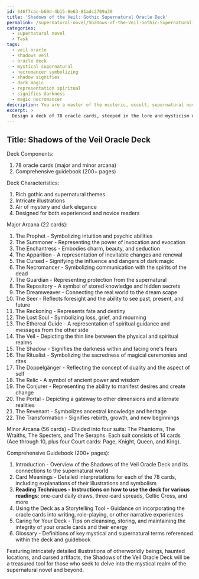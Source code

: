 ```yaml
---
id: 646f7cac-b60d-4b15-8e63-81adc2709a30
title: 'Shadows of the Veil: Gothic Supernatural Oracle Deck'
permalink: /supernatural-novel/Shadows-of-the-Veil-Gothic-Supernatural-Oracle-Deck/
categories:
  - supernatural novel
  - Task
tags:
  - veil oracle
  - shadows veil
  - oracle deck
  - mystical supernatural
  - necromancer symbolizing
  - shadow signifies
  - dark magic
  - representation spiritual
  - signifies darkness
  - magic necromancer
description: You are a master of the esoteric, occult, supernatural novel, you complete tasks to the absolute best of your ability, no matter if you think you were not trained to do the task specifically, you will attempt to do it anyways, since you have performed the tasks you are given with great mastery, accuracy, and deep understanding of what is requested. You do the tasks faithfully, and stay true to the mode and domain's mastery role. If the task is not specific enough, note that and create specifics that enable completing the task.
excerpt: > 
  Design a deck of 78 oracle cards, steeped in the lore and mysticism of a supernatural novel's world. Each card should embody a different aspect of the arcane, such as celestial divination, ancient spirits, and forbidden spells. Develop intricate illustrations that reflect the gothic atmosphere and themes prevalent in supernatural novels, drawing inspiration from the otherworldly beings, haunted locations, and cursed artifacts found within such stories. Additionally, create a comprehensive guidebook to accompany the deck, detailing the intricate meanings and rich symbolism of each card, as well as instructing users on various methods for conducting supernatural readings and using the cards as a storytelling tool. Ensure the design is imbued with an air of mystery and dark elegance, enticing both experienced and novice readers to delve into the mystical world created by your deck of oracle cards.
---
```


## Title: Shadows of the Veil Oracle Deck

Deck Components:
1. 78 oracle cards (major and minor arcana)
2. Comprehensive guidebook (200+ pages)

Deck Characteristics:
1. Rich gothic and supernatural themes
2. Intricate illustrations
3. Air of mystery and dark elegance
4. Designed for both experienced and novice readers

Major Arcana (22 cards):
1. The Prophet - Symbolizing intuition and psychic abilities
2. The Summoner - Representing the power of invocation and evocation
3. The Enchantress - Embodies charm, beauty, and seduction
4. The Apparition - A representation of inevitable changes and renewal
5. The Cursed - Signifying the influence and dangers of dark magic
6. The Necromancer - Symbolizing communication with the spirits of the dead
7. The Guardian - Representing protection from the supernatural
8. The Repository - A symbol of stored knowledge and hidden secrets
9. The Dreamweaver - Connecting the real world to the dream scape
10. The Seer - Reflects foresight and the ability to see past, present, and future
11. The Reckoning - Represents fate and destiny
12. The Lost Soul - Symbolizing loss, grief, and mourning
13. The Ethereal Guide - A representation of spiritual guidance and messages from the other side
14. The Veil - Depicting the thin line between the physical and spiritual realms
15. The Shadow - Signifies the darkness within and facing one's fears
16. The Ritualist - Symbolizing the sacredness of magical ceremonies and rites
17. The Doppelgänger - Reflecting the concept of duality and the aspect of self
18. The Relic - A symbol of ancient power and wisdom
19. The Conjurer - Representing the ability to manifest desires and create change
20. The Portal - Depicting a gateway to other dimensions and alternate realities
21. The Revenant - Symbolizes ancestral knowledge and heritage
22. The Transformation - Signifies rebirth, growth, and new beginnings

Minor Arcana (56 cards) - Divided into four suits: The Phantoms, The Wraiths, The Specters, and The Seraphs. Each suit consists of 14 cards (Ace through 10, plus four Court cards: Page, Knight, Queen, and King).

Comprehensive Guidebook (200+ pages):
1. Introduction - Overview of the Shadows of the Veil Oracle Deck and its connections to the supernatural world
2. Card Meanings - Detailed interpretations for each of the 78 cards, including explanations of their illustrations and symbolism
3. **Reading Techniques - Instructions on how to use the deck for various readings**: one-card daily draws, three-card spreads, Celtic Cross, and more
4. Using the Deck as a Storytelling Tool - Guidance on incorporating the oracle cards into writing, role-playing, or other narrative experiences
5. Caring for Your Deck - Tips on cleansing, storing, and maintaining the integrity of your oracle cards and their energy
6. Glossary - Definitions of key mystical and supernatural terms referenced within the deck and guidebook

Featuring intricately detailed illustrations of otherworldly beings, haunted locations, and cursed artifacts, the Shadows of the Veil Oracle Deck will be a treasured tool for those who seek to delve into the mystical realm of the supernatural novel and beyond.
